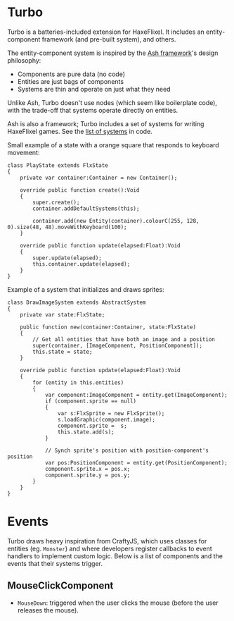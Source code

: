 # Turbo
Turbo is a batteries-included extension for HaxeFlixel. It includes an entity-component framework (and pre-built system), and others.

The entity-component system is inspired by the [Ash framework](http://ashframework.org/)'s design philosophy:
- Components are pure data (no code)
- Entities are just bags of components
- Systems are thin and operate on just what they need

Unlike Ash, Turbo doesn't use nodes (which seem like boilerplate code), with the trade-off that systems operate directly on entities.

Ash is also a framework; Turbo includes a set of systems for writing HaxeFlixel games. See the [list of systems](tree/master/turbo/ecs/system) in code.
  
Small example of a state with a orange square that responds to keyboard movement:

```
class PlayState extends FlxState
{
	private var container:Container = new Container();
    
	override public function create():Void
	{
		super.create();
        container.addDefaultSystems(this);
        
        container.add(new Entity(container).colourC(255, 128, 0).size(48, 48).moveWithKeyboard(100);
	}

	override public function update(elapsed:Float):Void
	{
		super.update(elapsed);
        this.container.update(elapsed);
	}
}
```

Example of a system that initializes and draws sprites:

```
class DrawImageSystem extends AbstractSystem
{
    private var state:FlxState;
    
    public function new(container:Container, state:FlxState)
    {
        // Get all entities that have both an image and a position
        super(container, [ImageComponent, PositionComponent]);
        this.state = state;
    }
    
    override public function update(elapsed:Float):Void
    {
        for (entity in this.entities)
        {
            var component:ImageComponent = entity.get(ImageComponent);            
            if (component.sprite == null)
            {
                var s:FlxSprite = new FlxSprite();
                s.loadGraphic(component.image);
                component.sprite =  s;
                this.state.add(s);
            }
            
            // Synch sprite's position with position-component's position
            var pos:PositionComponent = entity.get(PositionComponent);
            component.sprite.x = pos.x;
            component.sprite.y = pos.y;
        }
    }
}
```

# Events

Turbo draws heavy inspiration from CraftyJS, which uses classes for entities (eg. `Monster`) and where developers register callbacks to event handlers to implement custom logic. Below is a list of components and the events that their systems trigger.

## MouseClickComponent
- `MouseDown`: triggered when the user clicks the mouse (before the user releases the mouse).
